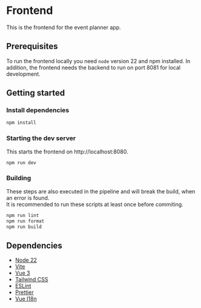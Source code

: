 # Frontend

This is the frontend for the event planner app.

## Prerequisites

To run the frontend locally you need `node` version 22 and npm installed.
In addition, the frontend needs the backend to run on port 8081 for local development.

## Getting started

### Install dependencies

```bash
npm install
```

### Starting the dev server

This starts the frontend on http://localhost:8080.

```bash
npm run dev
```

### Building

These steps are also executed in the pipeline and will break the build, when an error is found.  
It is recommended to run these scripts at least once before commiting.

```bash
npm run lint
npm run format
npm run build
```

## Dependencies

- [Node 22](https://nodejs.org/en/)
- [Vite](https://vitejs.dev/)
- [Vue 3](https://v3.vuejs.org/)
- [Tailwind CSS](https://tailwindcss.com/)
- [ESLint](https://eslint.org/)
- [Prettier](https://prettier.io/)
- [Vue I18n](https://vue-i18n.intlify.dev/)
